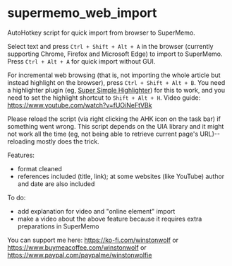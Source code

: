 # supermemo_web_import
 AutoHotkey script for quick import from browser to SuperMemo.

Select text and press `Ctrl + Shift + Alt + A` in the browser (currently supporting Chrome, Firefox and Microsoft Edge) to import to SuperMemo. Press `Ctrl + Alt + A` for quick import without GUI.

For incremental web browsing (that is, not importing the whole article but instead highlight on the browser), press `Ctrl + Shift + Alt + B`. You need a highlighter plugin (eg, [Super Simple Highlighter](https://chromewebstore.google.com/detail/super-simple-highlighter/hhlhjgianpocpoppaiihmlpgcoehlhio)) for this to work, and you need to set the highlight shortcut to `Shift + Alt + H`. Video guide: https://www.youtube.com/watch?v=fUOiNeFtVBk

Please reload the script (via right clicking the AHK icon on the task bar) if something went wrong. This script depends on the UIA library and it might not work all the time (eg, not being able to retrieve current page's URL)--reloading mostly does the trick.

Features:

- format cleaned
- references included (title, link); at some websites (like YouTube) author and date are also included

To do:

- add explanation for video and "online element" import
- make a video about the above feature because it requires extra preparations in SuperMemo

You can support me here: https://ko-fi.com/winstonwolf or https://www.buymeacoffee.com/winstonwolf or https://www.paypal.com/paypalme/winstonwolfie
